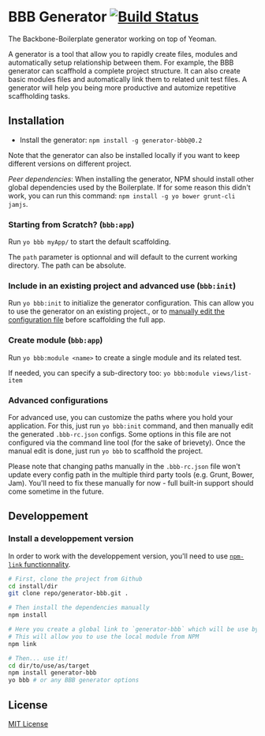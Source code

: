 BBB Generator [![Build Status](https://secure.travis-ci.org/SBoudrias/generator.png?branch=master)](https://travis-ci.org/backbone-boilerplate/generator)
====================================================================

The Backbone-Boilerplate generator working on top of Yeoman.

A generator is a tool that allow you to rapidly create files, modules and automatically setup
relationship between them. For example, the BBB generator can scaffhold a complete project
structure. It can also create basic modules files and automatically link them to related
unit test files. A generator will help you being more productive and automize repetitive
scaffholding tasks.


Installation
------------------------------

- Install the generator: `npm install -g generator-bbb@0.2`

Note that the generator can also be installed locally if you want to keep different versions
on different project.

_Peer dependencies_: When installing the generator, NPM should install other global dependencies
used by the Boilerplate. If for some reason this didn't work, you can run this command:
`npm install -g yo bower grunt-cli jamjs`.

### Starting from Scratch? (`bbb:app`)

Run `yo bbb myApp/` to start the default scaffolding.

The `path` parameter is optionnal and will default to the current working directory. The
path can be absolute.


### Include in an existing project and advanced use (`bbb:init`)

Run `yo bbb:init` to initialize the generator configuration. This can allow you to use
the generator on an existing project., or to [manually edit the configuration file](#advanced-configuration) before scaffolding the full app.

### Create module (`bbb:app`)

Run `yo bbb:module <name>` to create a single module and its related test.

If needed, you can specify a sub-directory too: `yo bbb:module views/list-item`

### Advanced configurations

For advanced use, you can customize the paths where you hold your application. For this,
just run `yo bbb:init` command, and then manually edit the generated `.bbb-rc.json` configs.
Some options in this file are not configured via the command line tool (for the sake of
brievety). Once the manual edit is done, just run `yo bbb` to scaffhold the project.

Please note that changing paths manually in the `.bbb-rc.json` file won't update every
config path in the multiple third party tools (e.g. Grunt, Bower, Jam). You'll need to fix
these manually for now - full built-in support should come sometime in the future.


Developpement
------------------------------

### Install a developpement version

In order to work with the developpement version, you'll need to use [`npm-link` functionnality](https://npmjs.org/doc/link.html).

``` bash
# First, clone the project from Github
cd install/dir
git clone repo/generator-bbb.git .

# Then install the dependencies manually
npm install

# Here you create a global link to `generator-bbb` which will be use by NPM
# This will allow you to use the local module from NPM
npm link

# Then... use it!
cd dir/to/use/as/target
npm install generator-bbb
yo bbb # or any BBB generator options
```


License
------------------------------

[MIT License](http://en.wikipedia.org/wiki/MIT_License)
